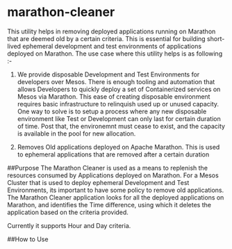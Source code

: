 # marathon-cleaner
This utility helps in removing deployed applications running on Marathon that are deemed old by a certain criteria. This is essential for building short-lived ephemeral development and test environments of applications deployed on Marathon. The use case where this utility helps is as following :-

1. We provide disposable Development and Test Environments for developers over Mesos. There is enough tooling and automation that allows Developers to quickly deploy a set of Containerized services on Mesos via Marathon. This ease of creating disposable environment requires basic infrastructure to relinquish used up or unused capacity. One way to solve is to setup a process where any new disposable environment like Test or Development can only last for certain duration of time. Post that, the environemnt must cease to exist, and the capacity is available in the pool for new allocation.

2. Removes Old applications deployed on Apache Marathon. This is used to ephemeral applications that are removed after a certain duration 

##Purpose
The Marathon Cleaner is used as a means to replenish the resources consumed by Applications deployed on Marathon. For a Mesos Cluster that is used to deploy ephemeral Development and Test Environments, its important to have some policy to remove old applications. The Marathon Cleaner application looks for all the deployed applications on Marathon, and identifies the Time difference, using which it deletes the application based on the criteria provided.

Currently it supports Hour and Day criteria. 

##How to Use
